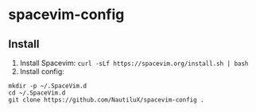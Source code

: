 # spacevim-config

## Install

1. Install Spacevim: `curl -sLf https://spacevim.org/install.sh | bash`
2. Install config:

```
mkdir -p ~/.SpaceVim.d
cd ~/.SpaceVim.d
git clone https://github.com/NautiluX/spacevim-config .
```

